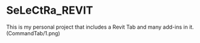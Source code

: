 # SeLeCtRa_REVIT
This is my personal project that includes a Revit Tab and many add-ins in it.
(CommandTab/1.png)
